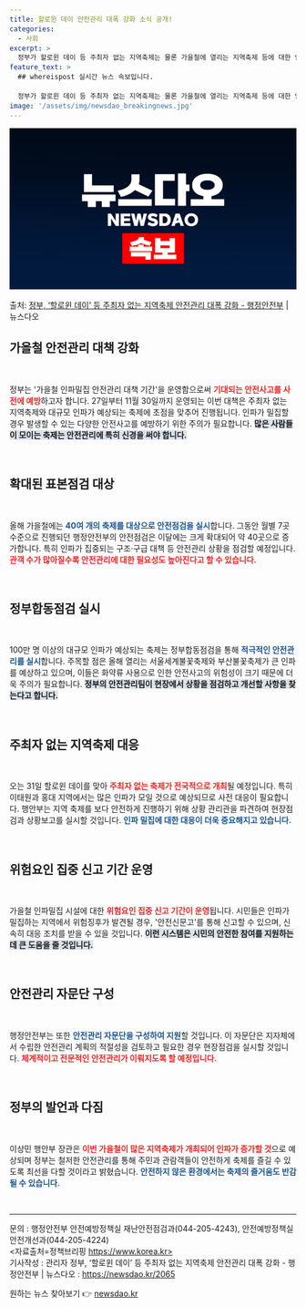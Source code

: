 ```yaml
---
title: 할로윈 데이 안전관리 대폭 강화 소식 공개!
categories:
  - 사회
excerpt: >
  정부가 할로윈 데이 등 주최자 없는 지역축제는 물론 가을철에 열리는 지역축제 등에 대한 안전점검과 관리를 대…
feature_text: >
  ## whereispost 실시간 뉴스 속보입니다.

  정부가 할로윈 데이 등 주최자 없는 지역축제는 물론 가을철에 열리는 지역축제 등에 대한 안전점검과 관리를 대…
image: '/assets/img/newsdao_breakingnews.jpg'
---
```


![뉴스다오 속보](/assets/img/newsdao_breakingnews.jpg)

<p>출처: <a href="https://newsdao.kr/2065" rel="dofollow">정부, ‘할로윈 데이’ 등 주최자 없는 지역축제 안전관리 대폭 강화 - 행정안전부</a> | 뉴스다오</p>

<h2 data-ke-size="size26">가을철 안전관리 대책 강화</h2>

<p data-ke-size="size16">&nbsp;</p>

정부는 '가을철 인파밀집 안전관리 대책 기간'을 운영함으로써 <b><span style="color: #ee2323;">기대되는 안전사고를 사전에 예방</span></b>하고자 합니다. 27일부터 11월 30일까지 운영되는 이번 대책은 주최자 없는 지역축제와 대규모 인파가 예상되는 축제에 초점을 맞추어 진행됩니다. 인파가 밀집할 경우 발생할 수 있는 다양한 안전사고를 예방하기 위한 주의가 필요합니다. <b><span style="background-color: #21538527;">많은 사람들이 모이는 축제는 안전관리에 특히 신경을 써야 합니다.</span></b> 

<p data-ke-size="size16">&nbsp;</p>

<h2 data-ke-size="size26">확대된 표본점검 대상</h2>

<p data-ke-size="size16">&nbsp;</p>

올해 가을철에는 <b><span style="color: #1a5490;">40여 개의 축제를 대상으로 안전점검을 실시</span></b>합니다. 그동안 월별 7곳 수준으로 진행되던 행정안전부의 안전점검은 이달에는 크게 확대되어 약 40곳으로 증가합니다. 특히 인파가 집중되는 구조·구급 대책 등 안전관리 상황을 점검할 예정입니다. <b><span style="color: #ee2323;">관객 수가 많아질수록 안전관리에 대한 필요성도 높아진다고 할 수 있습니다.</span></b> 

<p data-ke-size="size16">&nbsp;</p>

<h2 data-ke-size="size26">정부합동점검 실시</h2>

<p data-ke-size="size16">&nbsp;</p>

100만 명 이상의 대규모 인파가 예상되는 축제는 정부합동점검을 통해 <b><span style="color: #1a5490;">적극적인 안전관리를 실시</span></b>합니다. 주목할 점은 올해 열리는 서울세계불꽃축제와 부산불꽃축제가 큰 인파를 예상하고 있으며, 이들은 화약류 사용으로 인한 안전사고의 위험성이 크기 때문에 더욱 주의가 필요합니다. <b><span style="background-color: #21538527;">정부의 안전관리팀이 현장에서 상황을 점검하고 개선할 사항을 찾는다고 합니다.</span></b>

<p data-ke-size="size16">&nbsp;</p>

<h2 data-ke-size="size26">주최자 없는 지역축제 대응</h2>

<p data-ke-size="size16">&nbsp;</p>

오는 31일 할로윈 데이를 맞아 <b><span style="color: #ee2323;">주최자 없는 축제가 전국적으로 개최</span></b>될 예정입니다. 특히 이태원과 홍대 지역에서는 많은 인파가 모일 것으로 예상되므로 사전 대응이 필요합니다. 행안부는 지역 축제를 보다 안전하게 진행하기 위해 상황 관리관을 파견하여 현장점검과 상황보고를 실시할 것입니다. <b><span style="color: #1a5490;">인파 밀집에 대한 대응이 더욱 중요해지고 있습니다.</span></b> 

<p data-ke-size="size16">&nbsp;</p>

<h2 data-ke-size="size26">위험요인 집중 신고 기간 운영</h2>

<p data-ke-size="size16">&nbsp;</p>

가을철 인파밀집 시설에 대한 <b><span style="color: #ee2323;">위험요인 집중 신고 기간이 운영</span></b>됩니다. 시민들은 인파가 밀집하는 지역에서 위험징후가 발견될 경우, '안전신문고'를 통해 신고할 수 있으며, 신속히 대응 조치를 받을 수 있을 것입니다. <b><span style="background-color: #21538527;">이런 시스템은 시민의 안전한 참여를 지원하는 데 큰 도움을 줄 것입니다.</span></b>

<p data-ke-size="size16">&nbsp;</p>

<h2 data-ke-size="size26">안전관리 자문단 구성</h2>

<p data-ke-size="size16">&nbsp;</p>

행정안전부는 또한 <b><span style="color: #1a5490;">안전관리 자문단을 구성하여 지원</span></b>할 것입니다. 이 자문단은 지자체에서 수립한 안전관리 계획의 적절성을 검토하고 필요한 경우 현장점검을 실시할 것입니다. <b><span style="color: #ee2323;">체계적이고 전문적인 안전관리가 이뤄지도록 할 예정입니다.</span></b>

<p data-ke-size="size16">&nbsp;</p>

<h2 data-ke-size="size26">정부의 발언과 다짐</h2>

<p data-ke-size="size16">&nbsp;</p>

이상민 행안부 장관은 <b><span style="color: #ee2323;">이번 가을철이 많은 지역축제가 개최되어 인파가 증가할 것</span></b>으로 예상되며 정부는 철저한 안전관리를 통해 주민과 관람객들이 안전하게 축제를 즐길 수 있도록 최선을 다할 것이라고 밝혔습니다. <b><span style="color: #1a5490;">안전하지 않은 환경에서는 축제의 즐거움도 반감될 수 있습니다.</span></b>

<p data-ke-size="size16">&nbsp;</p>

<hr>

문의 : 행정안전부 안전예방정책실 재난안전점검과(044-205-4243), 안전예방정책실 안전개선과(044-205-4224)  
<자료출처=정책브리핑 https://www.korea.kr>  
기사작성 : 관리자 정부, ‘할로윈 데이’ 등 주최자 없는 지역축제 안전관리 대폭 강화 - 행정안전부 | 뉴스다오  : https://newsdao.kr/2065 

원하는 뉴스 찾아보기 👉 <a href="https://newsdao.kr" rel="dofollow">newsdao.kr</a>


